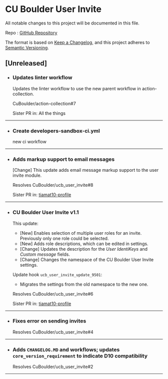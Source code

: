 # CU Boulder User Invite

All notable changes to this project will be documented in this file.

Repo : [GitHub Repository](https://github.com/CuBoulder/ucb_user_invite)

The format is based on [Keep a Changelog](https://keepachangelog.com/en/1.0.0/),
and this project adheres to [Semantic Versioning](https://semver.org/spec/v2.0.0.html).

## [Unreleased]

- ### Updates linter workflow
  Updates the linter workflow to use the new parent workflow in action-collection.
  
  CuBoulder/action-collection#7
  
  Sister PR in: All the things
---

- ### Create developers-sandbox-ci.yml
  new ci workflow
---

- ### Adds markup support to email messages
  [Change] This update adds email message markup support to the user invite module.
  
  Resolves CuBoulder/ucb_user_invite#8
  
  Sister PR in: [tiamat10-profile](https://github.com/CuBoulder/tiamat10-profile/pull/134)
---

- ### CU Boulder User Invite v1.1
  This update:
  - [New] Enables selection of multiple user roles for an invite. Previously only one role could be selected.
  - [New] Adds role descriptions, which can be edited in settings.
  - [Change] Updates the description for the _User IdentiKeys_ and _Custom message_ fields.
  - [Change] Changes the namespace of the CU Boulder User Invite settings.
  
  Update hook `ucb_user_invite_update_9501`:
  - Migrates the settings from the old namespace to the new one.
  
  Resolves CuBoulder/ucb_user_invite#6
  
  Sister PR in: [tiamat10-profile](https://github.com/CuBoulder/tiamat10-profile/pull/103)
---

- ### Fixes error on sending invites
  Resolves CuBoulder/ucb_user_invite#4
---

- ### Adds `CHANGELOG.MD` and workflows; updates `core_version_requirement` to indicate D10 compatibility
  Resolves CuBoulder/ucb_user_invite#2
---
